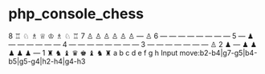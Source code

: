 # php_console_chess

8 ♖ ♘ ♗ ♕ ♔ ♗ ♘ ♖ 
7 ♙ ♙ ♙ ♙ ♙ ♙ ― ♙ 
6 ― ― ― ― ― ― ― ― 
5 ― ♟ ― ― ― ― ― ― 
4 ― ― ― ― ― ― ― ― 
3 ― ― ― ― ― ― ― ♙ 
2 ♟ ― ♟ ♟ ♟ ♟ ♟ ― 
1 ♜ ♞ ♝ ♛ ♚ ♝ ♞ ♜ 
  a b c d e f g h 
Input move:b2-b4|g7-g5|b4-b5|g5-g4|h2-h4|g4-h3
